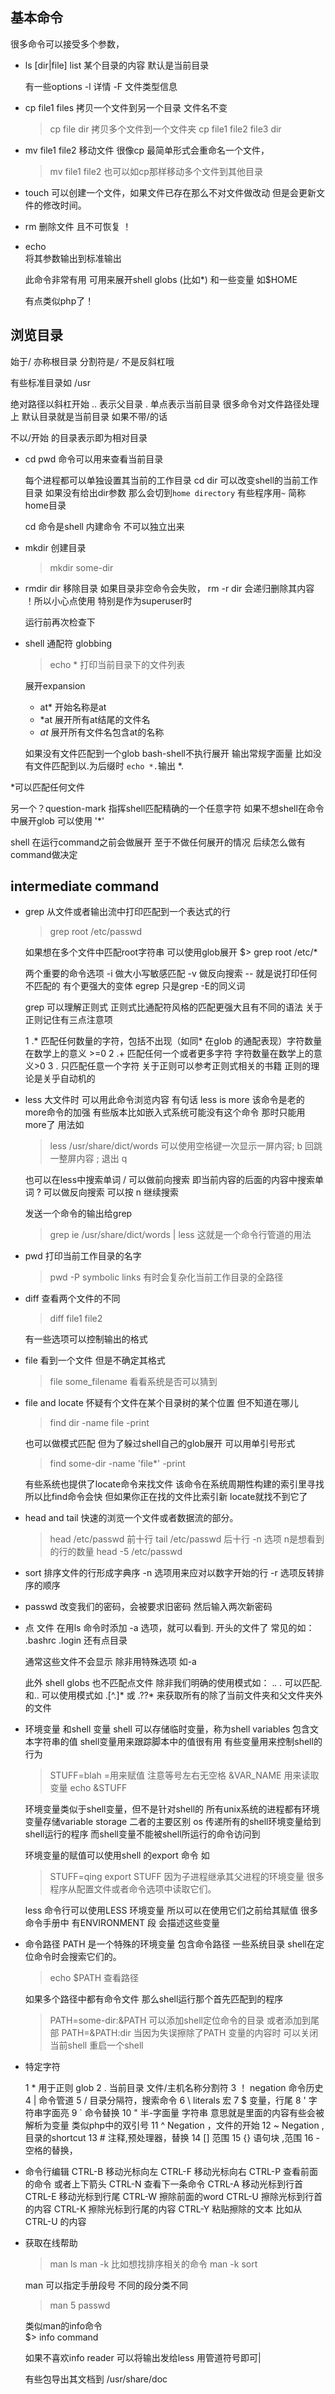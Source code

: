 ## 基本命令

很多命令可以接受多个参数，

- ls [dir|file]
	list 某个目录的内容 默认是当前目录
	
	有一些options
	-l 详情
	-F 文件类型信息
	
- cp file1 files
	拷贝一个文件到另一个目录 文件名不变
	> cp file dir
	拷贝多个文件到一个文件夹
	> cp file1 file2 file3 dir
	
- mv file1 file2
	移动文件
	很像cp 最简单形式会重命名一个文件，
	> mv file1	file2
	也可以如cp那样移动多个文件到其他目录
	
- touch 
	可以创建一个文件，如果文件已存在那么不对文件做改动 但是会更新文件的修改时间。
	
- rm
	删除文件 且不可恢复 ！
	
- echo 	
    将其参数输出到标准输出
	
	此命令非常有用 可用来展开shell globs (比如*) 和一些变量 如$HOME
	
	有点类似php了！
	
## 浏览目录

始于/ 亦称根目录 分割符是`/` 不是反斜杠哦

有些标准目录如 /usr

绝对路径以斜杠开始
.. 表示父目录
.  单点表示当前目录 很多命令对文件路径处理上 默认目录就是当前目录 如果不带/的话

不以/开始 的目录表示即为相对目录

- cd
  pwd 命令可以用来查看当前目录
  
  每个进程都可以单独设置其当前的工作目录 
  cd dir 可以改变shell的当前工作目录 如果没有给出dir参数 那么会切到`home directory` 有些程序用`~` 简称home目录
  
  cd 命令是shell 内建命令 不可以独立出来
  
 - mkdir
 	创建目录
   > mkdir some-dir
   
 - rmdir dir
 	移除目录 如果目录非空命令会失败，
	rm -r dir 会递归删除其内容 ！所以小心点使用 特别是作为superuser时
	
	运行前再次检查下
	
- shell 通配符
	globbing 
	
	> echo *
	打印当前目录下的文件列表
	
	展开expansion 
	+ at* 开始名称是at
	+ *at 展开所有at结尾的文件名
	+ *at* 展开所有文件名包含at的名称
	
	如果没有文件匹配到一个glob bash-shell不执行展开 输出常规字面量 
比如没有文件匹配到以.为后缀时 `echo *.`输出 *.

*可以匹配任何文件

另一个？question-mark  指挥shell匹配精确的一个任意字符 如果不想shell在命令中展开glob 可以使用 '*'

shell 在运行command之前会做展开 至于不做任何展开的情况 后续怎么做有command做决定

## intermediate command

- grep
	从文件或者输出流中打印匹配到一个表达式的行
	> grep root /etc/passwd
	
	如果想在多个文件中匹配root字符串 可以使用glob展开
	$> grep root /etc/* 
	
	两个重要的命令选项
	-i 做大小写敏感匹配
	-v 做反向搜索 -- 就是说打印任何不匹配的
	有个更强大的变体 egrep 只是grep -E的同义词
	
	grep 可以理解正则式 正则式比通配符风格的匹配更强大且有不同的语法 关于正则记住有三点注意项
	
	1 .* 匹配任何数量的字符，包括不出现（如同* 在glob 的通配表现）字符数量在数学上的意义 >=0
	2 .+ 匹配任何一个或者更多字符 字符数量在数学上的意义>0
	3 . 只匹配任意一个字符
	关于正则可以参考正则式相关的书籍 正则的理论是关乎自动机的
	
- less
	大文件时  可以用此命令浏览内容 有句话 less is more
	该命令是老的more命令的加强 有些版本比如嵌入式系统可能没有这个命令 那时只能用more了
	用法如
	> less /usr/share/dict/words
	可以使用空格键一次显示一屏内容; 
	b 回跳一整屏内容 ; 
	退出 q
	
	也可以在less中搜索单词
	/<serch-word-here> 可以做前向搜索 即当前内容的后面的内容中搜索单词
	?<search-word> 可以做反向搜索
	可以按 n 继续搜索
	
	发送一个命令的输出给grep
	> grep ie /usr/share/dict/words | less
	这就是一个命令行管道的用法
	
- pwd 
	打印当前工作目录的名字
	
	>pwd -P 
	symbolic links 有时会复杂化当前工作目录的全路径
	
	
- diff
	查看两个文件的不同
	>  diff file1 file2
	
	有一些选项可以控制输出的格式
	
- file
	看到一个文件 但是不确定其格式
	> file some_filename 
	看看系统是否可以猜到
	
- file and locate
	怀疑有个文件在某个目录树的某个位置 但不知道在哪儿 
	> find dir -name file -print
	
	也可以做模式匹配 但为了躲过shell自己的glob展开 可以用单引号形式
	>find some-dir -name 'file*' -print
	
	有些系统也提供了locate命令来找文件 该命令在系统周期性构建的索引里寻找 所以比find命令会快 但如果你正在找的文件比索引新 locate就找不到它了
	
- head and tail
	快速的浏览一个文件或者数据流的部分。
	> head /etc/passwd 前十行
	> tail /etc/passwd 后十行
	-n 选项 n是想看到的行的数量
	> head -5 /etc/passwd
	
- sort 
	排序文件的行形成字典序
	-n 选项用来应对以数字开始的行
	-r 选项反转排序的顺序
	
- passwd
	改变我们的密码，会被要求旧密码 然后输入两次新密码
	
-  点 文件
	在用ls 命令时添加 -a 选项，就可以看到. 开头的文件了
	常见的如： .bashrc .login 还有点目录
	
	通常这些文件不会显示 除非用特殊选项 如-a 
	
	此外 shell globs 也不匹配点文件 除非我们明确的使用模式如： .*.
	.* 可以匹配. 和.. 
	可以使用模式如 .[^.]* 或 .??* 来获取所有的除了当前文件夹和父文件夹外的文件
	
- 环境变量 和shell 变量
	shell 可以存储临时变量，称为shell variables 包含文本字符串的值 shell变量用来跟踪脚本中的值很有用 有些变量用来控制shell的行为
	> STUFF=blah =用来赋值 注意等号左右无空格
	&VAR_NAME 用来读取变量  echo &STUFF

	环境变量类似于shell变量，但不是针对shell的 所有unix系统的进程都有环境变量存储variable storage 
	二者的主要区别 os 传递所有的shell环境变量给到shell运行的程序
	而shell变量不能被shell所运行的命令访问到
	
	环境变量的赋值可以使用shell 的export 命令 如
	> STUFF=qing
	> export STUFF
	因为子进程继承其父进程的环境变量 很多程序从配置文件或者命令选项中读取它们。
	
	less 命令行可以使用LESS 环境变量 所以可以在使用它们之前给其赋值 
	很多命令手册中 有ENVIRONMENT 段 会描述这些变量
	
- 命令路径
	PATH 是一个特殊的环境变量 包含命令路径 一些系统目录 shell在定位命令时会搜索它们的。
	> echo $PATH 
	查看路径
	
	如果多个路径中都有命令文件 那么shell运行那个首先匹配到的程序
	> PATH=some-dir:&PATH 
	可以添加shell定位命令的目录 或者添加到尾部
	> PATH=&PATH:dir
	当因为失误擦除了PATH 变量的内容时 可以关闭当前shell 重启一个shell
	
- 特定字符
		
	1 * 用于正则 glob
	2 . 当前目录 文件/主机名称分割符
	3 ！ negation 命令历史
	4 | 命令管道
	5 / 目录分隔符，搜索命令
	6 \ literals 宏
	7 $ 变量，行尾
	8 ' 字符串字面亮
	9 ` 命令替换
	10 " 半-字面量 字符串            意思就是里面的内容有些会被解析为变量 类似php中的双引号
	11 ^ Negation ，文件的开始
	12 ~ Negation , 目录的shortcut
	13 # 注释,预处理器，替换
	14 [] 范围
	15 {} 语句块 ,范围
	16 - 空格的替换，
	
- 命令行编辑
	 CTRL-B 移动光标向左
	 CTRL-F 移动光标向右
	 CTRL-P 查看前面的命令 或者上下箭头
	 CTRL-N 查看下一条命令 
	 CTRL-A 移动光标到行首
	 CTRL-E 移动光标到行尾
	 CTRL-W 擦除前面的word
	 CTRL-U 擦除光标到行首的内容
	 CTRL-K 擦除光标到行尾的内容
	 CTRL-Y 粘贴擦除的文本 比如从CTRL-U 的内容
	 
- 获取在线帮助

	> man ls
	> man -k <keyword>
	比如想找排序相关的命令
	> man -k sort
	
	man 可以指定手册段号 不同的段分类不同
	> man 5 passwd
	
	类似man的info命令  
	 $> info command
	 
	如果不喜欢info reader 可以将输出发给less 用管道符号即可|
	
	有些包导出其文档到 /usr/share/doc
	
	 
	


	
	
																						
							